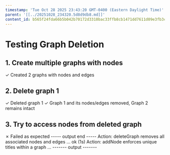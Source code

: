 ```yaml
---
timestamp: 'Tue Oct 28 2025 23:43:20 GMT-0400 (Eastern Daylight Time)'
parent: '[[../20251028_234320.5d8d9db8.md]]'
content_id: b565f24fda66b5b042b70172d3310bac33ffb8cb1471dd7611d09e3fb3ce6878
---
```


# Testing Graph Deletion

## 1. Create multiple graphs with nodes

✓ Created 2 graphs with nodes and edges

## 2. Delete graph 1

✓ Deleted graph 1
✓ Graph 1 and its nodes/edges removed, Graph 2 remains intact

## 3. Try to access nodes from deleted graph

✗ Failed as expected
\----- output end -----
Action: deleteGraph removes all associated nodes and edges ... ok (1s)
Action: addNode enforces unique titles within a graph ...
\------- output -------
